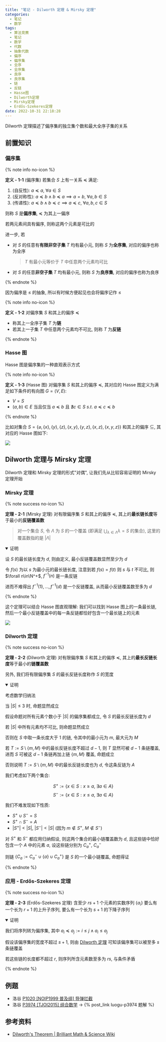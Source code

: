 ```yaml
---
title: "笔记 - Dilworth 定理 & Mirsky 定理"
categories:
  - 笔记
  - 数学
tags:
  - 算法竞赛
  - 笔记
  - 数学
  - 代数
  - 抽象代数
  - 偏序
  - 偏序集
  - 全序
  - 全序集
  - 良序
  - 良序集
  - 链
  - 反链
  - Hasse图
  - Dilworth定理
  - Mirsky定理
  - Erdős-Szekeres定理
date: 2022-10-31 22:18:28
---
```


Dilworth 定理描述了偏序集的独立集个数和最大全序子集的关系

<!-- more -->

## 前置知识

### 偏序集

{% note info no-icon %}

**<a id="def-1-1">定义 - 1-1</a>** (偏序集) 若集合 $S$ 上有一关系 $\preceq$ 满足:

1. (自反性): $a\preceq a$, $\forall a\in S$
1. (反对称性): $a\preceq b \land b\preceq a\implies a=b$, $\forall a,b\in S$
1. (传递性): $a\preceq b \land b\preceq c\implies a\preceq c$, $\forall a,b,c\in S$

则称 $S$ 是**偏序集**, $\preceq$ 为其上一偏序

若两元素间具有偏序, 则称这两个元素是可比的

进一步, 若

- 对 $S$ 的任意有**有限非空子集** $T$ 均有最小元, 则称 $S$ 为**全序集**, 对应的偏序也称为全序

  > $T$ 有最小元等价于 $T$ 中任意两个元素均可比

- 对 $S$ 的任意**非空子集** $T$ 均有最小元, 则称 $S$ 为**良序集**, 对应的偏序也称为良序

{% endnote %}

因为偏序是 $\leq$ 的抽象, 所以有时候方便起见也会将偏序记作 $\leq$

{% note info no-icon %}

**<a id="def-1-2">定义 - 1-2</a>** 对偏序集 $S$ 和其上的偏序 $\preceq$

- 称其上一全序子集 $T$ 为**链**
- 若其上一子集 $T$ 中任意两个元素均不可比, 则称 $T$ 为**反链**

{% endnote %}

### Hasse 图

Hasse 图是偏序集的一种直观表示方式

{% note info no-icon %}

**<a id="def-1-3">定义 - 1-3</a>** (Hasse 图) 对偏序集 $S$ 和其上的偏序 $\preceq$, 其对应的 Hasse 图定义为满足如下条件的有向图 $G=(V,E)$:

- $V=S$
- $(a,b)\in E$ 当且仅当 $a\preceq b$ 且 $\nexists c\in S~s.t.~a\preceq c\preceq b$

{% endnote %}

比如对集合 $S=\{\varnothing,\{x\},\{y\},\{z\},\{x,y\},\{y,z\},\{x,z\},\{x,y,z\}\}$ 和其上的偏序 $\subseteq$, 其对应的 Hasse 图如下:

![](hasse.svg)

## Dilworth 定理与 Mirsky 定理

Dilworth 定理和 Mirsky 定理的形式"对偶", 让我们先从比较容易证明的 Mirsky 定理开始

### Mirsky 定理

{% note success no-icon %}

**<a id="th-2-1">定理 - 2-1</a>** (Mirsky 定理) 对有限偏序集 $S$ 和其上的偏序 $\preceq$, 其上的**最长链长度**等于最小的**反链覆盖数**

> 对一个集合 $S$, 令 $\Lambda$ 为 $S$ 的一个覆盖 (即满足 $\bigcup_{\lambda\in\Lambda}\lambda=S$ 的集合), 这里的覆盖数指的是 $|\Lambda|$

<details open>
<summary>证明</summary>

设 $S$ 的最长链长度为 $d$, 则由定义, 最小反链覆盖数显然至少为 $d$

令 $f(s)$ 为以 $s$ 为最小元的最长链长度, 注意到若 $f(s)=f(t)$ 则 $s$ 与 $t$ 不可比, 则 $\forall n\in\N^+$, $f^{-1}(n)$ 是一条反链

进而不难得出 $f^{-1}(1),\dots,f^{-1}(d)$ 是一个反链覆盖, 从而最小反链覆盖数至多为 $d$

</details>

{% endnote %}

这个定理可以结合 Hasse 图直观理解: 我们可以找到 Hasse 图上的一条最长链, 然后一个最小反链覆盖中的每一条反链都恰好包含一个最长链上的元素

![](mirsky.svg)

### Dilworth 定理

{% note success no-icon %}

**<a id="th-2-2">定理 - 2-2</a>** (Dilworth 定理) 对有限偏序集 $S$ 和其上的偏序 $\preceq$, 其上的**最长反链长度**等于最小的**链覆盖数**

另外, 我们将有限偏序集 $S$ 的最长反链长度称作 $S$ 的宽度

<details open>
<summary>证明</summary>

考虑数学归纳法

当 $|S|\leq 3$ 时, 命题显然成立

假设命题对所有元素个数小于 $|S|$ 的偏序集都成立, 令 $S$ 的最长反链长度为 $d$

若 $|S|$ 中所有元素均不可比, 则命题显然成立

否则在 $S$ 中取一条长度大于 1 的链, 令其中的最小元为 $m$, 最大元为 $M$

若 $T:=S\setminus\{m,M\}$ 中的最长反链长度不超过 $d-1$, 则 $T$ 显然可被 $d-1$ 条链覆盖, 进而 $S$ 可被这 $d-1$ 条链再加上链 $\{m,M\}$ 覆盖, 命题成立

否则说明 $T:=S\setminus\{m,M\}$ 中的最长反链长度也为 $d$, 令这条反链为 $A$

我们考虑如下两个集合:

$$S^+:=\{x\in S:x\geq a,~\exists a\in A\}$$
$$S^-:=\{x\in S:x\leq a,~\exists a\in A\}$$

我们不难发现如下性质:

- $S^+\cup S^-=S$
- $S^+\cap S^-=A$
- $|S^+|<|S|$, $|S^-|<|S|$ (因为 $m\notin S^+$, $M\notin S^-$)

对 $S^+$ 和 $S^-$ 都应用归纳假设, 则这两个集合的最小链覆盖数为 $d$, 且这些链中恰好包含一个 $A$ 中的元素 $a$, 设这些链分别为 $C_a^+$, $C_a^-$

则链 $\{C_a:=C_a^-\cup\{a\}\cup C_a^+\}$ 是 $S$ 的一个最小链覆盖, 命题得证

</details>

{% endnote %}

### 应用 - Erdős-Szekeres 定理

{% note success no-icon %}

**<a id="th-2-3">定理 - 2-3</a>** (Erdős-Szekeres 定理) 含至少 $rs+1$ 个元素的实数序列 $\{a_i\}$ 要么有一个长为 $r+1$ 的上升子序列, 要么有一个长为 $s+1$ 的下降子序列

<details open>
<summary>证明</summary>

我们将序列转为偏序集, 其中 $a_i\preceq a_j:=i\leq j\land a_i\leq a_j$

假设该偏序集的宽度不超过 $s+1$, 则由 <a href="#th-2-2">Dilworth 定理</a> 可知该偏序集可以被至多 $s$ 条链覆盖

若这些链的长度都不超过 $r$, 则序列所含元素数至多为 $rs$, 与条件矛盾

</details>

{% endnote %}

## 例题

- 洛谷 [P1020 [NOIP1999 普及组] 导弹拦截](https://www.luogu.com.cn/problem/P1020)
- 洛谷 [P3974 [TJOI2015] 组合数学](https://www.luogu.com.cn/problem/P3974) -> {% post_link luogu-p3974 题解 %}

## 参考资料

- [Dilworth's Theorem | Brilliant Math & Science Wiki](https://brilliant.org/wiki/dilworths-theorem/)
